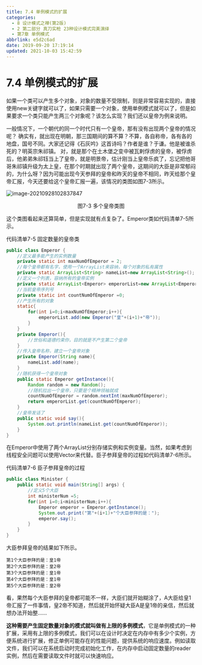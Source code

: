 ```yaml
---
title: 7.4 单例模式的扩展
categories:
  - 8 设计模式之禅(第2版)
  - 2 第二部分 真刀实枪 23种设计模式完美演绎
  - 第7章 单例模式
abbrlink: e5d2c6ad
date: 2019-09-20 17:19:14
updated: 2021-10-03 15:42:59
---
```

# 7.4 单例模式的扩展 #
如果一个类可以产生多个对象，对象的数量不受限制，则是非常容易实现的，直接使用new关键字就可以了，如果只需要一个对象，使用单例模式就可以了，但是如果要求一个类只能产生两三个对象呢？该怎么实现？我们还以皇帝为例来说明。

一般情况下，一个朝代的同一个时代只有一个皇帝，那有没有出现两个皇帝的情况呢？ 确实有，就出现在明朝，那三国期间的算不算？不算，各自称帝，各有各的地盘，国号不同。大家还记得《石灰吟》这首诗吗？作者是谁？于谦。他是被谁杀死的？明英宗朱祁镇。 对，就是那个在土木堡之变中被瓦剌俘虏的皇帝，被俘虏后，他弟弟朱祁钰当上了皇帝，就是明景帝，估计刚当上皇帝乐疯了，忘记把他哥哥朱祁镇升级为太上皇，在那个时期就出现了两个皇帝，这期间的大臣是非常郁闷的，为什么呀？因为可能出现今天参拜的皇帝和昨天的皇帝不相同，昨天给那个皇帝汇报，今天还要给这个皇帝汇报一遍，该情况的类图如图7-3所示。

![image-20210928102837847](https://gitee.com/XiaoLan223/images/raw/master/Blog/Sum/20211003153906.png)

<center>图7-3 多个皇帝类图</center>

这个类图看起来还算简单，但是实现就有点复杂了。Emperor类如代码清单7-5所示。

代码清单7-5 固定数量的皇帝类
```java
public class Emperor {
    //定义最多能产生的实例数量
    private static int maxNumOfEmperor = 2;
    //每个皇帝都有名字，使用一个ArrayList来容纳，每个对象的私有属性
    private static ArrayList<String> nameList=new ArrayList<String>();
    //定义一个列表，容纳所有的皇帝实例
    private static ArrayList<Emperor> emperorList=new ArrayList<Emperor>();
    //当前皇帝序列号
    private static int countNumOfEmperor =0;
    //产生所有的对象
    static{
        for(int i=0;i<maxNumOfEmperor;i++){
            emperorList.add(new Emperor("皇"+(i+1)+"帝"));
        }
    }
    private Emperor(){
        //世俗和道德约束你，目的就是不产生第二个皇帝
    }
    //传入皇帝名称，建立一个皇帝对象
    private Emperor(String name){
        nameList.add(name);
    }
    //随机获得一个皇帝对象
    public static Emperor getInstance(){
        Random random = new Random();
        //随机拉出一个皇帝，只要是个精神领袖就成
        countNumOfEmperor = random.nextInt(maxNumOfEmperor);
        return emperorList.get(countNumOfEmperor);
    }
    //皇帝发话了
    public static void say(){
        System.out.println(nameList.get(countNumOfEmperor));
    }
}
```

在Emperor中使用了两个ArrayList分别存储实例和实例变量。当然，如果考虑到线程安全问题可以使用Vector来代替。臣子参拜皇帝的过程如代码清单7-6所示。

代码清单7-6 臣子参拜皇帝的过程
```java
public class Minister {
    public static void main(String[] args) {
        //定义5个大臣
        int ministerNum =5;
        for(int i=0;i<ministerNum;i++){
            Emperor emperor = Emperor.getInstance();
            System.out.print("第"+(i+1)+"个大臣参拜的是：");
            emperor.say();
        }
    }
}
```

大臣参拜皇帝的结果如下所示。

```
第1个大臣参拜的是：皇1帝 
第2个大臣参拜的是：皇2帝 
第3个大臣参拜的是：皇1帝 
第4个大臣参拜的是：皇1帝 
第5个大臣参拜的是：皇2帝
```

看，果然每个大臣参拜的皇帝都可能不一样，大臣们就开始糊涂了，A大臣给皇1帝汇报了一件事情，皇2帝不知道，然后就开始怀疑大臣A是皇1帝的亲信，然后就想办法开始整……

**这种需要产生固定数量对象的模式就叫做有上限的多例模式**，它是单例模式的一种扩展，采用有上限的多例模式，我们可以在设计时决定在内存中有多少个实例，方便系统进行扩展，修正单例可能存在的性能问题，提供系统的响应速度。例如读取文件，我们可以在系统启动时完成初始化工作，在内存中启动固定数量的reader实例，然后在需要读取文件时就可以快速响应。

